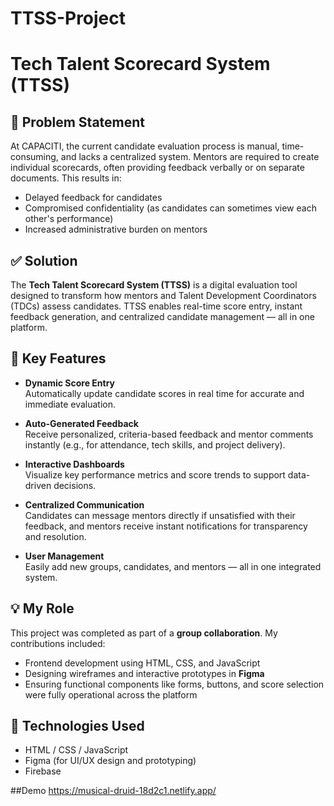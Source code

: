 # TTSS-Project
# Tech Talent Scorecard System (TTSS)

## 📝 Problem Statement

At CAPACITI, the current candidate evaluation process is manual, time-consuming, and lacks a centralized system. Mentors are required to create individual scorecards, often providing feedback verbally or on separate documents. This results in:

- Delayed feedback for candidates  
- Compromised confidentiality (as candidates can sometimes view each other's performance)  
- Increased administrative burden on mentors

## ✅ Solution

The **Tech Talent Scorecard System (TTSS)** is a digital evaluation tool designed to transform how mentors and Talent Development Coordinators (TDCs) assess candidates. TTSS enables real-time score entry, instant feedback generation, and centralized candidate management — all in one platform.

## 🚀 Key Features

- **Dynamic Score Entry**  
  Automatically update candidate scores in real time for accurate and immediate evaluation.

- **Auto-Generated Feedback**  
  Receive personalized, criteria-based feedback and mentor comments instantly (e.g., for attendance, tech skills, and project delivery).

- **Interactive Dashboards**  
  Visualize key performance metrics and score trends to support data-driven decisions.

- **Centralized Communication**  
  Candidates can message mentors directly if unsatisfied with their feedback, and mentors receive instant notifications for transparency and resolution.

- **User Management**  
  Easily add new groups, candidates, and mentors — all in one integrated system.

## 💡 My Role

This project was completed as part of a **group collaboration**. My contributions included:

- Frontend development using HTML, CSS, and JavaScript  
- Designing wireframes and interactive prototypes in **Figma**  
- Ensuring functional components like forms, buttons, and score selection were fully operational across the platform  

## 📂 Technologies Used

- HTML / CSS / JavaScript
- Figma (for UI/UX design and prototyping)  
- Firebase

##Demo
https://musical-druid-18d2c1.netlify.app/


